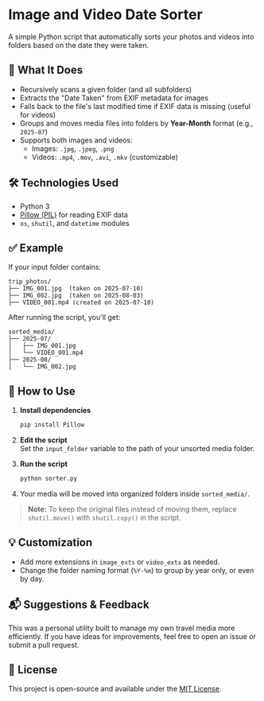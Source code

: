 # Image and Video Date Sorter

A simple Python script that automatically sorts your photos and videos into folders based on the date they were taken.

## 📂 What It Does

- Recursively scans a given folder (and all subfolders)
- Extracts the "Date Taken" from EXIF metadata for images
- Falls back to the file's last modified time if EXIF data is missing (useful for videos)
- Groups and moves media files into folders by **Year-Month** format (e.g., `2025-07`)
- Supports both images and videos:
  - Images: `.jpg`, `.jpeg`, `.png`
  - Videos: `.mp4`, `.mov`, `.avi`, `.mkv` (customizable)

## 🛠 Technologies Used

- Python 3
- [Pillow (PIL)](https://pillow.readthedocs.io/en/stable/) for reading EXIF data
- `os`, `shutil`, and `datetime` modules

## ✅ Example

If your input folder contains:

```
trip_photos/
├── IMG_001.jpg  (taken on 2025-07-10)
├── IMG_002.jpg  (taken on 2025-08-03)
├── VIDEO_001.mp4 (created on 2025-07-10)
```

After running the script, you'll get:

```
sorted_media/
├── 2025-07/
│   ├── IMG_001.jpg
│   └── VIDEO_001.mp4
├── 2025-08/
│   └── IMG_002.jpg
```

## 📌 How to Use

1. **Install dependencies**  
   ```bash
   pip install Pillow
   ```

2. **Edit the script**  
   Set the `input_folder` variable to the path of your unsorted media folder.

3. **Run the script**  
   ```bash
   python sorter.py
   ```

4. Your media will be moved into organized folders inside `sorted_media/`.

> **Note:** To keep the original files instead of moving them, replace `shutil.move()` with `shutil.copy()` in the script.

## 💡 Customization

- Add more extensions in `image_exts` or `video_exts` as needed.
- Change the folder naming format (`%Y-%m`) to group by year only, or even by day.

## 📬 Suggestions & Feedback

This was a personal utility built to manage my own travel media more efficiently. If you have ideas for improvements, feel free to open an issue or submit a pull request.

## 📄 License

This project is open-source and available under the [MIT License](LICENSE).
